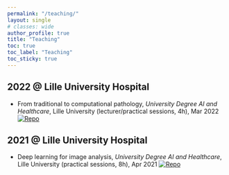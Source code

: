 ```yaml
---
permalink: "/teaching/"
layout: single
# classes: wide
author_profile: true
title: "Teaching"
toc: true
toc_label: "Teaching"
toc_sticky: true
---
```



## 2022 @ Lille University Hospital

- From traditional to computational pathology, _University Degree AI and Healthcare_, Lille University (lecturer/practical sessions, 4h), Mar 2022 [![Repo](https://badgen.net/badge/icon/GitHub?icon=github&label)](https://github.com/afiliot/TPDUIA/tree/main/TPDUIA/2021)

## 2021 @ Lille University Hospital

- Deep learning for image analysis, _University Degree AI and Healthcare_, Lille University (practical sessions, 8h), Apr 2021 [![Repo](https://badgen.net/badge/icon/GitHub?icon=github&label)](https://github.com/afiliot/TPDUIA/tree/main/TPDUIA/2022)
